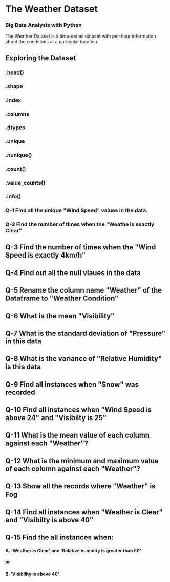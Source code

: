 # The Weather Dataset
### Big Data Analysis with Python
<p> 
The Weather Dataset is a time-series dataset with per-hour information about the conditions at a particular location.
<p>

## Exploring the Dataset 

### .head()
### .shape
### .index
### .columns
### .dtypes
### .unique
### .nunique()
### .count() 
### .value_counts()
### .info()

### Q-1 Find all the unique "Wind Speed" values in the data.

### Q-2 Find the number of times when the "Weathe is exactly Clear"

## Q-3 Find the number of times when the "Wind Speed is exactly 4km/h" 

## Q-4 Find out all the null vlaues in the data

## Q-5 Rename the column name "Weather" of the Dataframe to "Weather Condition"

## Q-6 What is the mean "Visibility"

## Q-7 What is the standard deviation of "Pressure" in this data

## Q-8 What is the variance of "Relative Humidity" is this data

## Q-9 Find all instances when "Snow" was recorded

## Q-10 Find all instances when "Wind Speed is above 24" and "Visibilty is 25"

## Q-11 What is the mean value of each column against each "Weather"?

## Q-12 What is the minimum and maximum value of each column against each "Weather"?

## Q-13 Show all the records where "Weather" is Fog

## Q-14 Find all instances when "Weather is Clear" and "Visibilty is above 40"

## Q-15 Find the all instances when:

#### A. 'Weather is Clear' and 'Relative humidity is greater than 50'
#### or
#### B. 'Visibility is above 40'
